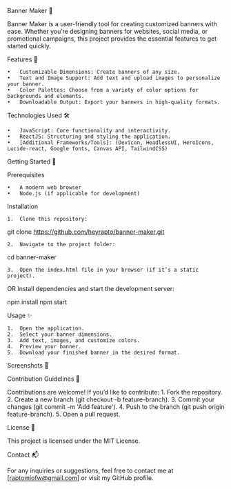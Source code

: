 Banner Maker 🎨

Banner Maker is a user-friendly tool for creating customized banners with ease. Whether you’re designing banners for websites, social media, or promotional campaigns, this project provides the essential features to get started quickly.

Features 🚀

	•	Customizable Dimensions: Create banners of any size.
	•	Text and Image Support: Add text and upload images to personalize your banner.
	•	Color Palettes: Choose from a variety of color options for backgrounds and elements.
	•	Downloadable Output: Export your banners in high-quality formats.

Technologies Used 🛠️

	•	JavaScript: Core functionality and interactivity.
	•	ReactJS: Structuring and styling the application.
	•	[Additional Frameworks/Tools]: (Devicon, HeadlessUI, HeroIcons, Lucide-react, Google fonts, Canvas API, TailwindCSS)

Getting Started 🏁

Prerequisites

	•	A modern web browser
	•	Node.js (if applicable for development)

Installation

	1.	Clone this repository:

git clone https://github.com/heyrapto/banner-maker.git


	2.	Navigate to the project folder:

cd banner-maker


	3.	Open the index.html file in your browser (if it’s a static project).
OR
Install dependencies and start the development server:

npm install
npm start



Usage ✨

	1.	Open the application.
	2.	Select your banner dimensions.
	3.	Add text, images, and customize colors.
	4.	Preview your banner.
	5.	Download your finished banner in the desired format.

Screenshots 📸

Contribution Guidelines 🤝

Contributions are welcome! If you’d like to contribute:
	1.	Fork the repository.
	2.	Create a new branch (git checkout -b feature-branch).
	3.	Commit your changes (git commit -m 'Add feature').
	4.	Push to the branch (git push origin feature-branch).
	5.	Open a pull request.

License 📄

This project is licensed under the MIT License.

Contact 📬

For any inquiries or suggestions, feel free to contact me at [raptomiofw@gmail.com] or visit my GitHub profile.

